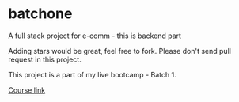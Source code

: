 # batchone
A full stack project for e-comm - this is backend part


Adding stars would be great, feel free to fork.
Please don't send pull request in this project.

This project is a part of my live bootcamp - Batch 1.

[Course link](http://hc.lco.dev/jscamp)